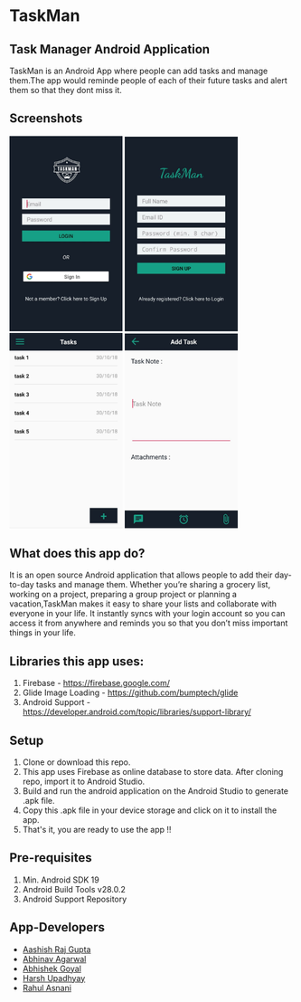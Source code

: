 # TaskMan 
## Task Manager Android Application

TaskMan is an Android App where people can add tasks and manage them.The app would reminde people of each of their future tasks and alert them so that they dont miss it.

## Screenshots
<div class="row col-md-12">
	<img src="screenshots/ss1.jpeg" alt="Login Activity" width="200px" />
	<img src="screenshots/ss2.jpeg" alt="Sign Up Activity" width="200px" />
	<img src="screenshots/ss3.jpeg" alt="Dashboard" width="200px" />
	<img src="screenshots/ss4.jpeg" alt="Add Task Activity" width="200px" />
</div>



## What does this app do?
It is an open source Android application that allows people to add their day-to-day tasks and manage them. 
Whether you’re sharing a grocery list, working on a project, preparing a group project or planning a vacation,TaskMan makes it easy to share your lists and collaborate with everyone in your life. It instantly syncs with your login account so you can access it from anywhere and reminds you so that you don’t miss important things in your life.




## Libraries this app uses:

1. Firebase - https://firebase.google.com/ 
2. Glide Image Loading - https://github.com/bumptech/glide
3. Android Support - https://developer.android.com/topic/libraries/support-library/

## Setup

1. Clone or download this repo.
2. This app uses Firebase as online database to store data. After cloning repo, import it to Android Studio.
3. Build and run the android application on the Android Studio to generate .apk file.
4. Copy this .apk file in your device storage and click on it to install the app.
5. That's it, you are ready to use the app !!


## Pre-requisites
1. Min. Android SDK 19
2. Android Build Tools v28.0.2
3. Android Support Repository

## App-Developers
<ul>
	<li><a href="https://github.com/aashish157">Aashish Raj Gupta</a>
	</li>
	<li><a href="https://github.com/Abhinavag1235">Abhinav Agarwal</a>
	</li>
	<li><a href="https://github.com/abhecreative">Abhishek Goyal</a>
	</li>
	<li><a href="https://github.com/harshup18">Harsh Upadhyay</a>
	</li>
	<li><a href="https://github.com/rahulasnani">Rahul Asnani</a></li>
</ul>
